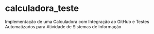 # calculadora_teste
Implementação de uma Calculadora com Integração ao GitHub e Testes Automatizados para Atividade de Sistemas de Informação
